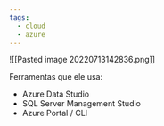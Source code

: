 ```yaml
---
tags:
  - cloud
  - azure
---
```

![[Pasted image 20220713142836.png]]

Ferramentas que ele usa:
* Azure Data Studio
* SQL Server Management Studio
* Azure Portal / CLI

